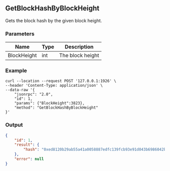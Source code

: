 ## GetBlockHashByBlockHeight

Gets the block hash by the given block height.

### Parameters

| Name         | Type   | Description       |
| ---------------- | -------------- | ------- |
| BlockHeight    | int | The block height |

### Example
```shell
curl --location --request POST '127.0.0.1:1926' \
--header 'Content-Type: application/json' \
--data-raw '{
    "jsonrpc": "2.0",
    "id": 1,
    "params": {"BlockHeight":3823},
    "method": "GetBlockHashByBlockHeight"
}'
```

### Output

```json
{
    "id": 1,
    "result": {
        "hash": "0xed8120b29ab55a41a0058887edfc139fcb93e91d043b6986042b12a31d3cb139"
    },
    "error": null
}
```

